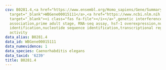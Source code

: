 ```yaml
---
csv: B0281.4,<a href="https://www.ensembl.org/Homo_sapiens/Gene/Summary?db=core;g=WBGene00015111"
  target="_blank">WBGene00015111</a>,<a href="https://www.ncbi.nlm.nih.gov/pubmed/30894454"
  target="_blank"><i class="fas fa-file"></i></a>",genetic interference,functional
  association,prime adult stage, RNA-seq assay, hsf-1 overexpression,nucleotide sequence
  identification,nucleotide sequence identification,transcriptional regulation,down-regulates
  activity
data_alias: B0281.4
data_id: WBGene00015111
data_numevidence: 1
data_species: Caenorhabditis elegans
data_taxid: '6239'
title: B0281.4
---
```

